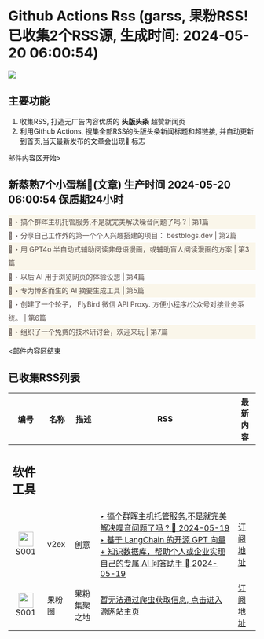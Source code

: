 # Github Actions Rss (garss, 果粉RSS! 已收集2个RSS源, 生成时间: 2024-05-20 06:00:54)

![](https://cdn.jsdelivr.net/gh/xinkeji/garss/_media/ga-rss.png)



## 主要功能
1. 收集RSS, 打造无广告内容优质的 **头版头条** 超赞新闻页
2. 利用Github Actions, 搜集全部RSS的头版头条新闻标题和超链接, 并自动更新到首页,当天最新发布的文章会出现🌈 标志

邮件内容区开始>
<h2>新蒸熟7个小蛋糕🍰(文章) 生产时间 2024-05-20 06:00:54 保质期24小时</h2>

<div style='line-height:3;background-color:#FAF6EA;' ><a href='https://www.v2ex.com/t/1042022#reply23' style="line-height:2;text-decoration:none;display:block;color:#584D49;">🌈 ‣ 搞个群晖主机托管服务,不是就完美解决噪音问题了吗 ? | 第1篇</a></div><div style='line-height:3;' ><a href='https://www.v2ex.com/t/1041945#reply18' style="line-height:2;text-decoration:none;display:block;color:#584D49;">🌈 ‣ 分享自己工作外的第一个个人兴趣搭建的项目： bestblogs.dev | 第2篇</a></div><div style='line-height:3;background-color:#FAF6EA;' ><a href='https://www.v2ex.com/t/1042024#reply1' style="line-height:2;text-decoration:none;display:block;color:#584D49;">🌈 ‣ 用 GPT4o 半自动式辅助阅读非母语漫画，或辅助盲人阅读漫画的方案 | 第3篇</a></div><div style='line-height:3;' ><a href='https://www.v2ex.com/t/1041955#reply5' style="line-height:2;text-decoration:none;display:block;color:#584D49;">🌈 ‣ 以后 AI 用于浏览网页的体验设想 | 第4篇</a></div><div style='line-height:3;background-color:#FAF6EA;' ><a href='https://www.v2ex.com/t/1042018#reply0' style="line-height:2;text-decoration:none;display:block;color:#584D49;">🌈 ‣ 专为博客而生的 AI 摘要生成工具 | 第5篇</a></div><div style='line-height:3;' ><a href='https://www.v2ex.com/t/1042036#reply0' style="line-height:2;text-decoration:none;display:block;color:#584D49;">🌈 ‣ 创建了一个轮子， FlyBird 微信 API Proxy. 方便小程序/公众号对接业务系统。 | 第6篇</a></div><div style='line-height:3;background-color:#FAF6EA;' ><a href='https://www.v2ex.com/t/1042021#reply0' style="line-height:2;text-decoration:none;display:block;color:#584D49;">🌈 ‣ 组织了一个免费的技术研讨会，欢迎来玩 | 第7篇</a></div>

<邮件内容区结束

## 已收集RSS列表

| 编号 | 名称 | 描述 | RSS | 最新内容 |
| --- | --- | --- | --- | --- |
| <h2 id="软件工具">软件工具</h2> |  |   |  |  |
| <div id="S001" style="text-align: center;"><img src="https://cdn.jsdelivr.net/gh/zhaoolee/garss/_media/favicon/S001.png" width="30px" style="width:30px;height: auto;"/><br><span>S001</span></div> | v2ex | 创意 | [‣ 搞个群晖主机托管服务,不是就完美解决噪音问题了吗 ? 🌈 2024-05-19](https://www.v2ex.com/t/1042022#reply23)<br/>[‣ 基于 LangChain 的开源 GPT 向量 + 知识数据库，帮助个人或企业实现自己的专属 AI 问答助手 🌈 2024-05-19](https://www.v2ex.com/t/1022439#reply64) | [订阅地址](https://www.v2ex.com/feed/tab/creative.xml) |
| <div id="S001" style="text-align: center;"><img src="https://cdn.jsdelivr.net/gh/zhaoolee/garss/_media/favicon/S001.png" width="30px" style="width:30px;height: auto;"/><br><span>S001</span></div> | 果粉圈 | 果粉集聚之地 | [暂无法通过爬虫获取信息, 点击进入源网站主页](https://g0f.cn) | [订阅地址](https://g0f.cn/rss.xml) |



